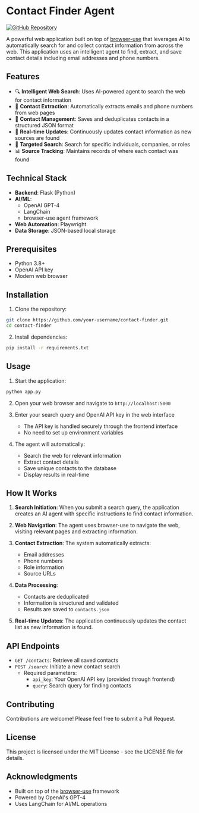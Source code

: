 # Contact Finder Agent

[![GitHub Repository](https://img.shields.io/badge/GitHub-Repository-blue)](https://github.com/boshjerns/Browser-Use-Quick-Contact-Search-Module-/tree/main)

A powerful web application built on top of [browser-use](https://github.com/your-username/browser-use) that leverages AI to automatically search for and collect contact information from across the web. This application uses an intelligent agent to find, extract, and save contact details including email addresses and phone numbers.

## Features

- 🔍 **Intelligent Web Search**: Uses AI-powered agent to search the web for contact information
- 📧 **Contact Extraction**: Automatically extracts emails and phone numbers from web pages
- 💾 **Contact Management**: Saves and deduplicates contacts in a structured JSON format
- 🔄 **Real-time Updates**: Continuously updates contact information as new sources are found
- 🎯 **Targeted Search**: Search for specific individuals, companies, or roles
- 📊 **Source Tracking**: Maintains records of where each contact was found

## Technical Stack

- **Backend**: Flask (Python)
- **AI/ML**: 
  - OpenAI GPT-4
  - LangChain
  - browser-use agent framework
- **Web Automation**: Playwright
- **Data Storage**: JSON-based local storage

## Prerequisites

- Python 3.8+
- OpenAI API key
- Modern web browser

## Installation

1. Clone the repository:
```bash
git clone https://github.com/your-username/contact-finder.git
cd contact-finder
```

2. Install dependencies:
```bash
pip install -r requirements.txt
```

## Usage

1. Start the application:
```bash
python app.py
```

2. Open your web browser and navigate to `http://localhost:5000`

3. Enter your search query and OpenAI API key in the web interface
   - The API key is handled securely through the frontend interface
   - No need to set up environment variables

4. The agent will automatically:
   - Search the web for relevant information
   - Extract contact details
   - Save unique contacts to the database
   - Display results in real-time

## How It Works

1. **Search Initiation**: When you submit a search query, the application creates an AI agent with specific instructions to find contact information.

2. **Web Navigation**: The agent uses browser-use to navigate the web, visiting relevant pages and extracting information.

3. **Contact Extraction**: The system automatically extracts:
   - Email addresses
   - Phone numbers
   - Role information
   - Source URLs

4. **Data Processing**: 
   - Contacts are deduplicated
   - Information is structured and validated
   - Results are saved to `contacts.json`

5. **Real-time Updates**: The application continuously updates the contact list as new information is found.

## API Endpoints

- `GET /contacts`: Retrieve all saved contacts
- `POST /search`: Initiate a new contact search
  - Required parameters:
    - `api_key`: Your OpenAI API key (provided through frontend)
    - `query`: Search query for finding contacts

## Contributing

Contributions are welcome! Please feel free to submit a Pull Request.

## License

This project is licensed under the MIT License - see the LICENSE file for details.

## Acknowledgments

- Built on top of the [browser-use](https://github.com/your-username/browser-use) framework
- Powered by OpenAI's GPT-4
- Uses LangChain for AI/ML operations
